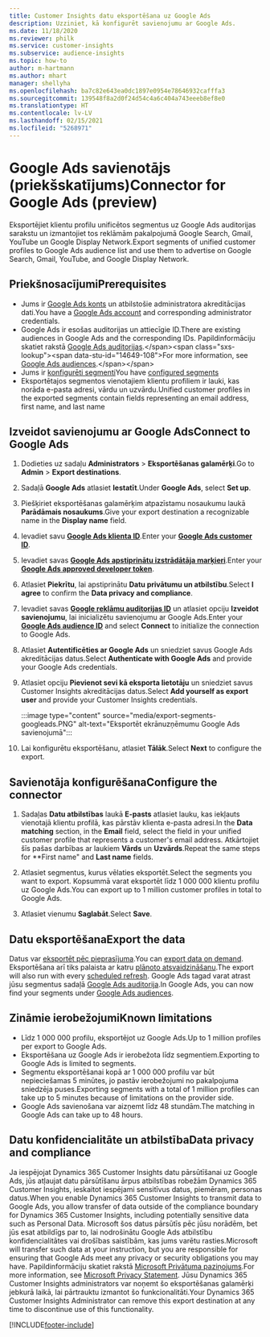 ```yaml
---
title: Customer Insights datu eksportēšana uz Google Ads
description: Uzziniet, kā konfigurēt savienojumu ar Google Ads.
ms.date: 11/18/2020
ms.reviewer: philk
ms.service: customer-insights
ms.subservice: audience-insights
ms.topic: how-to
author: m-hartmann
ms.author: mhart
manager: shellyha
ms.openlocfilehash: ba7c82e643ea0dc1897e0954e78646932cafffa3
ms.sourcegitcommit: 139548f8a2d0f24d54c4a6c404a743eeeb8ef8e0
ms.translationtype: HT
ms.contentlocale: lv-LV
ms.lasthandoff: 02/15/2021
ms.locfileid: "5268971"
---
```

# <a name="connector-for-google-ads-preview"></a><span data-ttu-id="14649-103">Google Ads savienotājs (priekšskatījums)</span><span class="sxs-lookup"><span data-stu-id="14649-103">Connector for Google Ads (preview)</span></span>

<span data-ttu-id="14649-104">Eksportējiet klientu profilu unificētos segmentus uz Google Ads auditorijas sarakstu un izmantojiet tos reklāmām pakalpojumā Google Search, Gmail, YouTube un Google Display Network.</span><span class="sxs-lookup"><span data-stu-id="14649-104">Export segments of unified customer profiles to Google Ads audience list and use them to advertise on Google Search, Gmail, YouTube, and Google Display Network.</span></span> 

## <a name="prerequisites"></a><span data-ttu-id="14649-105">Priekšnosacījumi</span><span class="sxs-lookup"><span data-stu-id="14649-105">Prerequisites</span></span>

-   <span data-ttu-id="14649-106">Jums ir [Google Ads konts](https://ads.google.com/) un atbilstošie administratora akreditācijas dati.</span><span class="sxs-lookup"><span data-stu-id="14649-106">You have a [Google Ads account](https://ads.google.com/) and corresponding administrator credentials.</span></span>
-   <span data-ttu-id="14649-107">Google Ads ir esošas auditorijas un attiecīgie ID.</span><span class="sxs-lookup"><span data-stu-id="14649-107">There are existing audiences in Google Ads and the corresponding IDs.</span></span> <span data-ttu-id="14649-108">Papildinformāciju skatiet rakstā [Google Ads auditorijas](https://support.google.com/google-ads/answer/7558048?hl=en#:~:text=Audience%20lists%20is%20a%20section,Display%20Network%20through%20remarketing%20campaigns.).</span><span class="sxs-lookup"><span data-stu-id="14649-108">For more information, see [Google Ads audiences](https://support.google.com/google-ads/answer/7558048?hl=en#:~:text=Audience%20lists%20is%20a%20section,Display%20Network%20through%20remarketing%20campaigns.).</span></span>
-   <span data-ttu-id="14649-109">Jums ir [konfigurēti segmenti](segments.md)</span><span class="sxs-lookup"><span data-stu-id="14649-109">You have [configured segments](segments.md)</span></span>
-   <span data-ttu-id="14649-110">Eksportētajos segmentos vienotajiem klientu profiliem ir lauki, kas norāda e-pasta adresi, vārdu un uzvārdu.</span><span class="sxs-lookup"><span data-stu-id="14649-110">Unified customer profiles in the exported segments contain fields representing an email address, first name, and last name</span></span>

## <a name="connect-to-google-ads"></a><span data-ttu-id="14649-111">Izveidot savienojumu ar Google Ads</span><span class="sxs-lookup"><span data-stu-id="14649-111">Connect to Google Ads</span></span>

1. <span data-ttu-id="14649-112">Dodieties uz sadaļu **Administrators** > **Eksportēšanas galamērķi**.</span><span class="sxs-lookup"><span data-stu-id="14649-112">Go to **Admin** > **Export destinations**.</span></span>

1. <span data-ttu-id="14649-113">Sadaļā **Google Ads** atlasiet **Iestatīt**.</span><span class="sxs-lookup"><span data-stu-id="14649-113">Under **Google Ads**, select **Set up**.</span></span>

1. <span data-ttu-id="14649-114">Piešķiriet eksportēšanas galamērķim atpazīstamu nosaukumu laukā **Parādāmais nosaukums**.</span><span class="sxs-lookup"><span data-stu-id="14649-114">Give your export destination a recognizable name in the **Display name** field.</span></span>

1. <span data-ttu-id="14649-115">Ievadiet savu **[Google Ads klienta ID](https://support.google.com/google-ads/answer/1704344)**.</span><span class="sxs-lookup"><span data-stu-id="14649-115">Enter your **[Google Ads customer ID](https://support.google.com/google-ads/answer/1704344)**.</span></span>

1. <span data-ttu-id="14649-116">Ievadiet savas **[Google Ads apstiprinātu izstrādātāja marķieri](https://developers.google.com/google-ads/api/docs/first-call/dev-token)**.</span><span class="sxs-lookup"><span data-stu-id="14649-116">Enter your **[Google Ads approved developer token](https://developers.google.com/google-ads/api/docs/first-call/dev-token)**.</span></span>

1. <span data-ttu-id="14649-117">Atlasiet **Piekrītu**, lai apstiprinātu **Datu privātumu un atbilstību**.</span><span class="sxs-lookup"><span data-stu-id="14649-117">Select **I agree** to confirm the **Data privacy and compliance**.</span></span>

1. <span data-ttu-id="14649-118">Ievadiet savas **[Google reklāmu auditorijas ID](https://support.google.com/google-ads/answer/7558048?hl=en#:~:text=Audience%20lists%20is%20a%20section,Display%20Network%20through%20remarketing%20campaigns.)** un atlasiet opciju **Izveidot savienojumu**, lai inicializētu savienojumu ar Google Ads.</span><span class="sxs-lookup"><span data-stu-id="14649-118">Enter your **[Google Ads audience ID](https://support.google.com/google-ads/answer/7558048?hl=en#:~:text=Audience%20lists%20is%20a%20section,Display%20Network%20through%20remarketing%20campaigns.)** and select **Connect** to initialize the connection to Google Ads.</span></span>

1. <span data-ttu-id="14649-119">Atlasiet **Autentificēties ar Google Ads** un sniedziet savus Google Ads akreditācijas datus.</span><span class="sxs-lookup"><span data-stu-id="14649-119">Select **Authenticate with Google Ads** and provide your Google Ads credentials.</span></span>

1. <span data-ttu-id="14649-120">Atlasiet opciju **Pievienot sevi kā eksporta lietotāju** un sniedziet savus Customer Insights akreditācijas datus.</span><span class="sxs-lookup"><span data-stu-id="14649-120">Select **Add yourself as export user** and provide your Customer Insights credentials.</span></span>

   :::image type="content" source="media/export-segments-googleads.PNG" alt-text="Eksportēt ekrānuzņēmumu Google Ads savienojumā":::

1. <span data-ttu-id="14649-122">Lai konfigurētu eksportēšanu, atlasiet **Tālāk**.</span><span class="sxs-lookup"><span data-stu-id="14649-122">Select **Next** to configure the export.</span></span>

## <a name="configure-the-connector"></a><span data-ttu-id="14649-123">Savienotāja konfigurēšana</span><span class="sxs-lookup"><span data-stu-id="14649-123">Configure the connector</span></span>

1. <span data-ttu-id="14649-124">Sadaļas **Datu atbilstības** laukā **E-pasts** atlasiet lauku, kas iekļauts vienotajā klientu profilā, kas pārstāv klienta e-pasta adresi.</span><span class="sxs-lookup"><span data-stu-id="14649-124">In the **Data matching** section, in the **Email** field, select the field in your unified customer profile that represents a customer's email address.</span></span> <span data-ttu-id="14649-125">Atkārtojiet šīs pašas darbības ar laukiem **Vārds** un **Uzvārds**.</span><span class="sxs-lookup"><span data-stu-id="14649-125">Repeat the same steps for \*\*First name" and **Last name** fields.</span></span>

1. <span data-ttu-id="14649-126">Atlasiet segmentus, kurus vēlaties eksportēt.</span><span class="sxs-lookup"><span data-stu-id="14649-126">Select the segments you want to export.</span></span> <span data-ttu-id="14649-127">Kopsummā varat eksportēt līdz 1 000 000 klientu profilu uz Google Ads.</span><span class="sxs-lookup"><span data-stu-id="14649-127">You can export up to 1 million customer profiles in total to Google Ads.</span></span>

1. <span data-ttu-id="14649-128">Atlasiet vienumu **Saglabāt**.</span><span class="sxs-lookup"><span data-stu-id="14649-128">Select **Save**.</span></span>

## <a name="export-the-data"></a><span data-ttu-id="14649-129">Datu eksportēšana</span><span class="sxs-lookup"><span data-stu-id="14649-129">Export the data</span></span>

<span data-ttu-id="14649-130">Datus var [eksportēt pēc pieprasījuma](export-destinations.md).</span><span class="sxs-lookup"><span data-stu-id="14649-130">You can [export data on demand](export-destinations.md).</span></span> <span data-ttu-id="14649-131">Eksportēšana arī tiks palaista ar katru [plānoto atsvaidzināšanu](system.md#schedule-tab).</span><span class="sxs-lookup"><span data-stu-id="14649-131">The export will also run with every [scheduled refresh](system.md#schedule-tab).</span></span> <span data-ttu-id="14649-132">Google Ads tagad varat atrast jūsu segmentus sadaļā [Google Ads auditorija](https://support.google.com/google-ads/answer/7558048?hl=en/).</span><span class="sxs-lookup"><span data-stu-id="14649-132">In Google Ads, you can now find your segments under [Google Ads audiences](https://support.google.com/google-ads/answer/7558048?hl=en/).</span></span>

## <a name="known-limitations"></a><span data-ttu-id="14649-133">Zināmie ierobežojumi</span><span class="sxs-lookup"><span data-stu-id="14649-133">Known limitations</span></span>

- <span data-ttu-id="14649-134">Līdz 1 000 000 profilu, eksportējot uz Google Ads.</span><span class="sxs-lookup"><span data-stu-id="14649-134">Up to 1 million profiles per export to Google Ads.</span></span>
- <span data-ttu-id="14649-135">Eksportēšana uz Google Ads ir ierobežota līdz segmentiem.</span><span class="sxs-lookup"><span data-stu-id="14649-135">Exporting to Google Ads is limited to segments.</span></span>
- <span data-ttu-id="14649-136">Segmentu eksportēšanai kopā ar 1 000 000 profilu var būt nepieciešamas 5 minūtes, jo pastāv ierobežojumi no pakalpojuma sniedzēja puses.</span><span class="sxs-lookup"><span data-stu-id="14649-136">Exporting segments with a total of 1 million profiles can take up to 5 minutes because of limitations on the provider side.</span></span> 
- <span data-ttu-id="14649-137">Google Ads savienošana var aizņemt līdz 48 stundām.</span><span class="sxs-lookup"><span data-stu-id="14649-137">The matching in Google Ads can take up to 48 hours.</span></span>

## <a name="data-privacy-and-compliance"></a><span data-ttu-id="14649-138">Datu konfidencialitāte un atbilstība</span><span class="sxs-lookup"><span data-stu-id="14649-138">Data privacy and compliance</span></span>

<span data-ttu-id="14649-139">Ja iespējojat Dynamics 365 Customer Insights datu pārsūtīšanai uz Google Ads, jūs atļaujat datu pārsūtīšanu ārpus atbilstības robežām Dynamics 365 Customer Insights, ieskaitot iespējami sensitīvus datus, piemēram, personas datus.</span><span class="sxs-lookup"><span data-stu-id="14649-139">When you enable Dynamics 365 Customer Insights to transmit data to Google Ads, you allow transfer of data outside of the compliance boundary for Dynamics 365 Customer Insights, including potentially sensitive data such as Personal Data.</span></span> <span data-ttu-id="14649-140">Microsoft šos datus pārsūtīs pēc jūsu norādēm, bet jūs esat atbildīgs par to, lai nodrošinātu Google Ads atbilstību konfidencialitātes vai drošības saistībām, kas jums varētu rasties.</span><span class="sxs-lookup"><span data-stu-id="14649-140">Microsoft will transfer such data at your instruction, but you are responsible for ensuring that Google Ads meet any privacy or security obligations you may have.</span></span> <span data-ttu-id="14649-141">Papildinformāciju skatiet rakstā [Microsoft Privātuma paziņojums](https://go.microsoft.com/fwlink/?linkid=396732).</span><span class="sxs-lookup"><span data-stu-id="14649-141">For more information, see [Microsoft Privacy Statement](https://go.microsoft.com/fwlink/?linkid=396732).</span></span>
<span data-ttu-id="14649-142">Jūsu Dynamics 365 Customer Insights administrators var noņemt šo eksportēšanas galamērķi jebkurā laikā, lai pārtrauktu izmantot šo funkcionalitāti.</span><span class="sxs-lookup"><span data-stu-id="14649-142">Your Dynamics 365 Customer Insights Administrator can remove this export destination at any time to discontinue use of this functionality.</span></span>


[!INCLUDE[footer-include](../includes/footer-banner.md)]